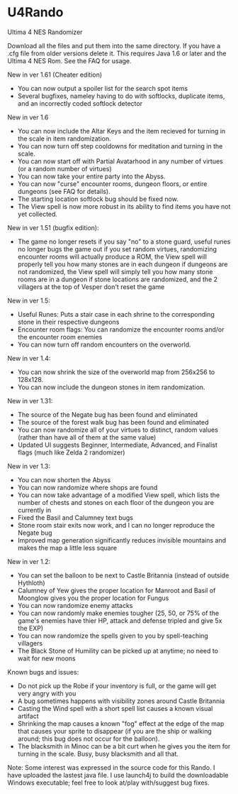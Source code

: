 # U4Rando
Ultima 4 NES Randomizer

Download all the files and put them into the same directory.  If you have a .cfg file from older versions delete it.  This requires Java 1.6 or later and the Ultima 4 NES Rom.
See the FAQ for usage.

New in ver 1.61 (Cheater edition)
  - You can now output a spoiler list for the search spot items
  - Several bugfixes, nameley having to do with softlocks, duplicate items, and an incorrectly coded softlock detector

New in ver 1.6
  - You can now include the Altar Keys and the item recieved for turning in the scale in item randomization.
  - You can now turn off step cooldowns for meditation and turning in the scale.
  - You can now start off with Partial Avatarhood in any number of virtues (or a random number of virtues)
  - You can now take your entire party into the Abyss.
  - You can now "curse" encounter rooms, dungeon floors, or entire dungeons (see FAQ for details).
  - The starting location softlock bug should be fixed now.
  - The View spell is now more robust in its ability to find items you have not yet collected.

New in ver 1.51 (bugfix edition):
  - The game no longer resets if you say "no" to a stone guard, useful runes no longer bugs the game out if you set random virtues, randomizing encounter rooms will actually produce a ROM, the View spell will properly tell you how many stones are in each dungeon if dungeons are not randomized, the View spell will simply tell you how many stone rooms are in a dungeon if stone locations are randomized, and the 2 villagers at the top of Vesper don't reset the game

New in ver 1.5:
  - Useful Runes: Puts a stair case in each shrine to the corresponding stone in their respective dungeons
  - Encounter room flags: You can randomize the encounter rooms and/or the encounter room enemies
  - You can now turn off random encounters on the overworld.

New in ver 1.4:
  - You can now shrink the size of the overworld map from 256x256 to 128x128.
  - You can now include the dungeon stones in item randomization.

New in ver 1.31:
- The source of the Negate bug has been found and eliminated
- The source of the forest walk bug has been found and eliminated
- You can now randomize all of your virtues to distinct, random values (rather than have all of them at the same value)
- Updated UI suggests Beginner, Intermediate, Advanced, and Finalist flags (much like Zelda 2 randomizer)

New in ver 1.3:
- You can now shorten the Abyss
- You can now randomize where shops are found
- You can now take advantage of a modified View spell, which lists the number of chests and stones on each floor of the dungeon you are currently in
- Fixed the Basil and Calumney text bugs
- Stone room stair exits now work, and I can no longer reproduce the Negate bug
- Improved map generation significantly reduces invisible mountains and makes the map a little less square

New in ver 1.2:
- You can set the balloon to be next to Castle Britannia (instead of outside Hythloth)
- Calumney of Yew gives the proper location for Manroot and Basil of Moonglow gives you the proper location for Fungus
- You can now randomize enemy attacks
- You can now randomly make enemies tougher (25, 50, or 75% of the game's enemies have thier HP, attack and defense tripled and give 5x the EXP)
- You can now randomize the spells given to you by spell-teaching villagers
- The Black Stone of Humility can be picked up at anytime; no need to wait for new moons

Known bugs and issues:
- Do not pick up the Robe if your inventory is full, or the game will get very angry with you
- A bug sometimes happens with visibility zones around Castle Britannia
- Casting the Wind spell with a short spell list causes a known visual artifact
- Shrinking the map causes a known "fog" effect at the edge of the map that causes your sprite to disappear (if you are the ship or walking around; this bug does not occur for the balloon).
- The blacksmith in Minoc can be a bit curt when he gives you the item for turning in the scale.  Busy, busy blacksmith and all that.

Note: Some interest was expressed in the source code for this Rando.  I have uploaded the lastest java file.  I use launch4j to build the downloadable Windows executable; feel free to look at/play with/suggest bug fixes.
